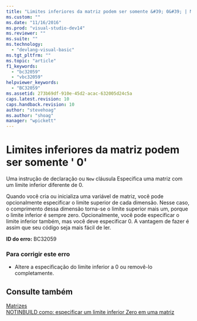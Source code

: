 ```yaml
---
title: "Limites inferiores da matriz podem ser somente &#39; 0&#39; | Microsoft Docs"
ms.custom: ""
ms.date: "11/16/2016"
ms.prod: "visual-studio-dev14"
ms.reviewer: ""
ms.suite: ""
ms.technology: 
  - "devlang-visual-basic"
ms.tgt_pltfrm: ""
ms.topic: "article"
f1_keywords: 
  - "bc32059"
  - "vbc32059"
helpviewer_keywords: 
  - "BC32059"
ms.assetid: 273b69df-910e-45d2-acac-632005d24c5a
caps.latest.revision: 10
caps.handback.revision: 10
author: "stevehoag"
ms.author: "shoag"
manager: "wpickett"
---
```

# Limites inferiores da matriz podem ser somente &#39; 0&#39;
Uma instrução de declaração ou `New` cláusula Especifica uma matriz com um limite inferior diferente de 0.  
  
 Quando você cria ou inicializa uma variável de matriz, você pode opcionalmente especificar o limite superior de cada dimensão. Nesse caso, o comprimento dessa dimensão torna\-se o limite superior mais um, porque o limite inferior é sempre zero. Opcionalmente, você pode especificar o limite inferior também, mas você deve especificar 0. A vantagem de fazer é assim que seu código seja mais fácil de ler.  
  
 **ID do erro:** BC32059  
  
### Para corrigir este erro  
  
-   Altere a especificação do limite inferior a 0 ou removê\-lo completamente.  
  
## Consulte também  
 [Matrizes](../../visual-basic/programming-guide/language-features/arrays/index.md)   
 [NOTINBUILD como: especificar um limite inferior Zero em uma matriz](http://msdn.microsoft.com/pt-br/20ffd49a-64f7-4634-8ed0-46ba1049d935)